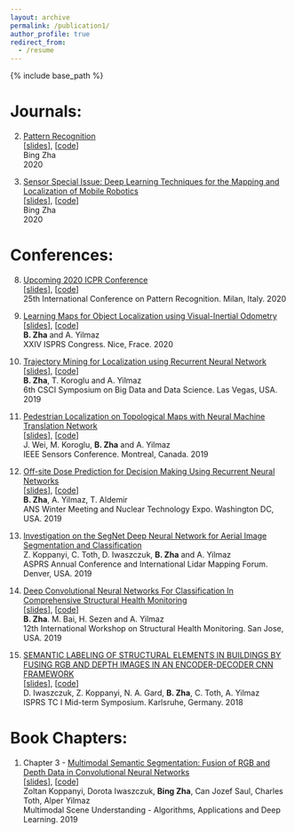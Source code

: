 ```yaml
---
layout: archive
permalink: /publication1/
author_profile: true
redirect_from:
  - /resume
---
```


{% include base_path %}



Journals:
======
2. [Pattern Recognition](https://www.journals.elsevier.com/pattern-recognition)    
[[slides]()], [[code]()]    
Bing Zha    
2020  


1. [Sensor Special Issue: Deep Learning Techniques for the Mapping and Localization of Mobile Robotics](https://www.mdpi.com/journal/sensors/special_issues/DLTMLMR)    
[[slides]()], [[code]()]    
Bing Zha        
2020  



Conferences:
======
8. [Upcoming 2020 ICPR Conference](https://www.micc.unifi.it/icpr2020/)  
[[slides]()], [[code]()]  
25th International Conference on Pattern Recognition. Milan, Italy. 2020    
 
7. [Learning Maps for Object Localization using Visual-Inertial Odometry]()  
[[slides]()], [[code]()]  
**B. Zha** and A. Yilmaz  
XXIV ISPRS Congress. Nice, Frace. 2020     

6. [Trajectory Mining for Localization using Recurrent Neural Network]()  
[[slides]()], [[code]()]  
**B. Zha**, T. Koroglu and A. Yilmaz  
6th CSCI Symposium on Big Data and Data Science. Las Vegas, USA. 2019

5. [Pedestrian Localization on Topological Maps with Neural Machine Translation Network]()  
[[slides]()], [[code]()]  
J. Wei, M. Koroglu, **B. Zha** and A. Yilmaz  
IEEE Sensors Conference. Montreal, Canada. 2019

4. [Off-site Dose Prediction for Decision Making Using Recurrent Neural Networks]()  
[[slides]()], [[code]()]  
**B. Zha**, A. Yilmaz, T. Aldemir  
ANS Winter Meeting and Nuclear Technology Expo. Washington DC, USA. 2019

3. [Investigation on the SegNet Deep Neural Network for Aerial Image Segmentation and Classification]()     
Z. Koppanyi, C. Toth, D. Iwaszczuk, **B. Zha** and A. Yilmaz  
ASPRS Annual Conference and International Lidar Mapping Forum. Denver, USA. 2019


2. [Deep Convolutional Neural Networks For Classification In Comprehensive Structural Health Monitoring]()  
[[slides]()], [[code]()]   
**B. Zha**. M. Bai, H. Sezen and A. Yilmaz  
12th International Workshop on Structural Health Monitoring. San Jose, USA. 2019

1. [SEMANTIC LABELING OF STRUCTURAL ELEMENTS IN BUILDINGS BY FUSING RGB AND DEPTH IMAGES IN AN ENCODER-DECODER CNN FRAMEWORK](https://www.int-arch-photogramm-remote-sens-spatial-inf-sci.net/XLII-1/225/2018/isprs-archives-XLII-1-225-2018.pdf)  
[[slides]()], [[code]()]    
D. Iwaszczuk, Z. Koppanyi, N. A. Gard, **B. Zha**, C. Toth, A. Yilmaz    
ISPRS TC I Mid-term Symposium. Karlsruhe, Germany. 2018     



Book Chapters:
======
1. Chapter 3 - [Multimodal Semantic Segmentation: Fusion of RGB and Depth Data in Convolutional Neural Networks](https://www.sciencedirect.com/science/article/pii/B9780128173589000093)   
[[slides]()], [[code]()]  
Zoltan Koppanyi, Dorota Iwaszczuk, **Bing Zha**, Can Jozef Saul, Charles Toth, Alper Yilmaz  
Multimodal Scene Understanding - Algorithms, Applications and Deep Learning. 2019


